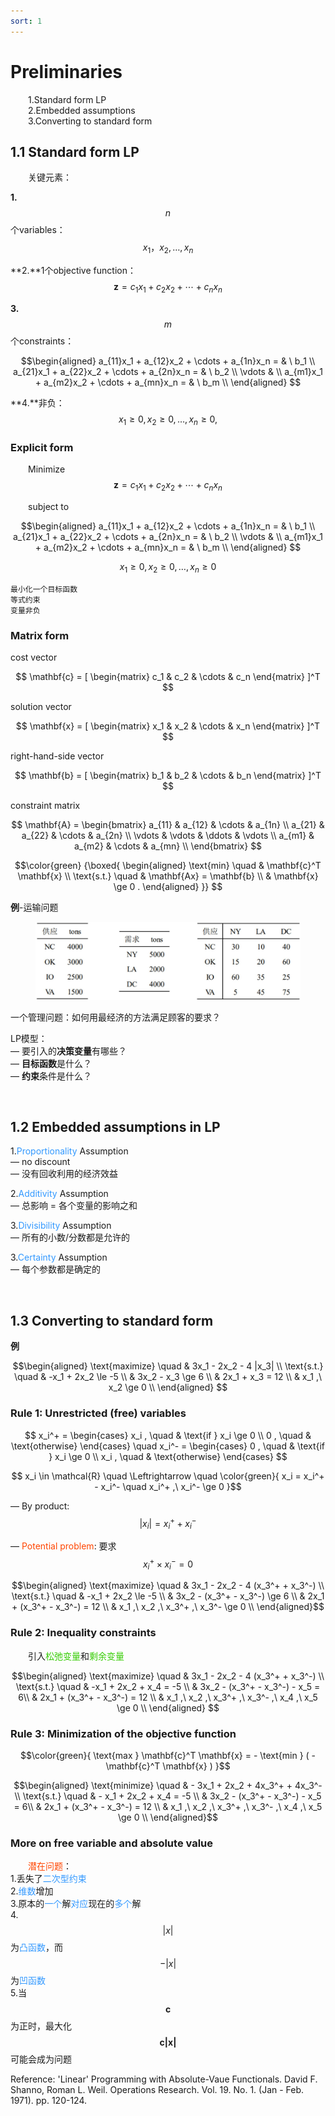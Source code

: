 ```yaml
---
sort: 1
---
```


# Preliminaries

&emsp;&emsp;1.Standard form LP  
&emsp;&emsp;2.Embedded assumptions   
&emsp;&emsp;3.Converting to standard form

## 1.1 Standard form LP

&emsp;&emsp;关键元素：

**1.**$$ n $$个variables：$$ x_1，x_2,\ldots,x_n $$

**2.**1个objective function：$$ \mathbf{z} = c_1 x_1 + c_2 x_2 + \cdots + c_n x_n $$

**3.**$$ m $$个constraints：

$$\begin{aligned}
    a_{11}x_1 + a_{12}x_2 + \cdots + a_{1n}x_n = & \ b_1 \\
    a_{21}x_1 + a_{22}x_2 + \cdots + a_{2n}x_n = & \ b_2 \\
    \vdots & \\
    a_{m1}x_1 + a_{m2}x_2 + \cdots + a_{mn}x_n = & \ b_m \\
\end{aligned}
$$

**4.**非负：$$ x_1 \ge 0, x_2 \ge 0, \ldots, x_n \ge 0,  $$

### Explicit form

&emsp;&emsp;Minimize $$ \mathbf{z} = c_1 x_1 + c_2 x_2 + \cdots + c_n x_n $$

&emsp;&emsp;subject to

$$\begin{aligned}
    a_{11}x_1 + a_{12}x_2 + \cdots + a_{1n}x_n = & \ b_1 \\
    a_{21}x_1 + a_{22}x_2 + \cdots + a_{2n}x_n = & \ b_2 \\
    \vdots & \\
    a_{m1}x_1 + a_{m2}x_2 + \cdots + a_{mn}x_n = & \ b_m \\
\end{aligned}
$$

$$ x_1 \ge 0, x_2 \ge 0, \ldots, x_n \ge 0 $$

```tip
最小化一个目标函数  
等式约束  
变量非负
```

### Matrix form
 
cost vector 

$$  \mathbf{c} = 
[   \begin{matrix}
        c_1 & c_2 & \cdots & c_n 
    \end{matrix} 
]^T
$$

solution vector

$$  \mathbf{x} = 
[   \begin{matrix}
        x_1 & x_2 & \cdots & x_n 
    \end{matrix} 
]^T
$$

right-hand-side vector

$$  \mathbf{b} = 
[   \begin{matrix}
        b_1 & b_2 & \cdots & b_n 
    \end{matrix} 
]^T $$

constraint matrix

$$  \mathbf{A} = 
    \begin{bmatrix}
        a_{11} & a_{12} & \cdots & a_{1n} \\
        a_{21} & a_{22} & \cdots & a_{2n} \\
        \vdots & \vdots & \ddots & \vdots \\
        a_{m1} & a_{m2} & \cdots & a_{mn} \\
    \end{bmatrix} 
$$

$$\color{green}
{\boxed{
    \begin{aligned}
        \text{min} \quad & \mathbf{c}^T \mathbf{x} \\
        \text{s.t.} \quad & \mathbf{Ax} = \mathbf{b} \\
        & \mathbf{x} \ge 0 .
    \end{aligned}
}}
$$

**例**-运输问题

<center>
    <figure>
        <img src="./images/1-1.JPG" width=500px>
    </figure>
</center>

一个管理问题：如何用最经济的方法满足顾客的要求？

LP模型：  
— 要引入的**决策变量**有哪些？  
— **目标函数**是什么？  
— **约束**条件是什么？ 

<br />

## 1.2 Embedded assumptions in LP

1.<font color="#3399ff">Proportionality</font> Assumption  
— no discount  
— 没有回收利用的经济效益  

2.<font color="#3399ff">Additivity</font> Assumption  
— 总影响 = 各个变量的影响之和

3.<font color="#3399ff">Divisibility</font> Assumption  
— 所有的小数/分数都是允许的

3.<font color="#3399ff">Certainty</font> Assumption  
— 每个参数都是确定的 

<br />

## 1.3 Converting to standard form

**例**

$$\begin{aligned}
        \text{maximize} \quad & 3x_1 - 2x_2 - 4 |x_3| \\
        \text{s.t.}     \quad & -x_1 + 2x_2 \le -5    \\
                              & 3x_2 - x_3 \ge 6      \\
                              & 2x_1 + x_3 = 12       \\
                              & x_1 ,\ x_2 \ge 0      \\
\end{aligned}
$$

### Rule 1: Unrestricted (free) variables

$$
x_i^+ = \begin{cases}
            x_i , \quad & \text{if } x_i \ge 0 \\
            0 , \quad & \text{otherwise}
        \end{cases} \quad
x_i^- = \begin{cases}
            0 , \quad & \text{if } x_i \ge 0 \\
            x_i , \quad & \text{otherwise}
        \end{cases}
$$

$$  x_i \in \mathcal{R} \quad \Leftrightarrow \quad
\color{green}{
    x_i = x_i^+ - x_i^- \quad 
    x_i^+ ,\ x_i^- \ge 0  
}$$

— By product: $$ \lvert x_i \rvert = x_i^+ + x_i^- $$

— <font color="#FF4500">Potential problem</font>: 要求$$ x_i^+ \times x_i^- = 0 $$

$$\begin{aligned}
        \text{maximize} \quad & 3x_1 - 2x_2 - 4 (x_3^+ + x_3^-) \\
        \text{s.t.}     \quad & -x_1 + 2x_2 \le -5              \\
                              & 3x_2 - (x_3^+ - x_3^-) \ge 6    \\
                              & 2x_1 + (x_3^+ - x_3^-) = 12     \\
                              & x_1 ,\ x_2 ,\ x_3^+ ,\ x_3^- \ge 0 \\
\end{aligned}$$

### Rule 2: Inequality constraints

&emsp;&emsp;引入<font color="#33cc00">松弛变量</font>和<font color="#33cc00">剩余变量</font>

$$\begin{aligned}
        \text{maximize} \quad & 3x_1 - 2x_2 - 4 (x_3^+ + x_3^-) \\
        \text{s.t.}     \quad & -x_1 + 2x_2 + x_4 = -5          \\
                              & 3x_2 - (x_3^+ - x_3^-) - x_5 = 6\\
                              & 2x_1 + (x_3^+ - x_3^-) = 12     \\
                              & x_1 ,\ x_2 ,\ x_3^+ ,\ x_3^- ,\ x_4 ,\ x_5 \ge 0 \\
\end{aligned}
$$

### Rule 3: Minimization of the objective function

$$\color{green}{
    \text{max } \mathbf{c}^T \mathbf{x} 
= - \text{min } ( - \mathbf{c}^T \mathbf{x} )
}$$

$$\begin{aligned}
        \text{minimize} \quad & - 3x_1 + 2x_2 + 4x_3^+ + 4x_3^- \\
        \text{s.t.}     \quad & - x_1 + 2x_2 + x_4 = -5          \\
                              & 3x_2 - (x_3^+ - x_3^-) - x_5 = 6\\
                              & 2x_1 + (x_3^+ - x_3^-) = 12     \\
                              & x_1 ,\ x_2 ,\ x_3^+ ,\ x_3^- ,\ x_4 ,\ x_5 \ge 0 \\
\end{aligned}$$

### More on free variable and absolute value

&emsp;&emsp;<font color="#FF4500">潜在问题</font>：  
1.丢失了<font color="#3399ff">二次型约束</font>  
2.<font color="#3399ff">维数</font>增加  
3.原本的<font color="#3399ff">一个</font>解<font color="#3399ff">对应</font>现在的<font color="#3399ff">多个</font>解  
4.$$ |x| $$为<font color="#3399ff">凸函数</font>，而$$ -|x| $$为<font color="#3399ff">凹函数</font>  
5.当$$ \mathbf{c} $$为正时，最大化$$ \mathbf{c|x|} $$可能会成为问题

Reference: 'Linear' Programming with Absolute-Vaue Functionals. David F. Shanno, Roman L. Weil. Operations Research. Vol. 19. No. 1. (Jan - Feb. 1971). pp. 120-124.

